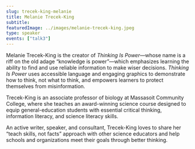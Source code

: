 ```yaml
---
slug: trecek-king-melanie
title: Melanie Trecek-King
subtitle:
featuredImage: ../images/melanie-trecek-king.jpeg
type: speaker
events: ["talk3"]
---
```


<!-- Yay, no errors, warnings, or alerts! -->

Melanie Trecek-King is the creator of *Thinking Is Power*—whose name is a riff on the old adage “knowledge is power”—which emphasizes learning the ability to find and use reliable information to make wiser decisions. *Thinking Is Power* uses accessible language and engaging graphics to demonstrate how to think, not what to think, and empowers learners to protect themselves from misinformation.

Trecek-King is an associate professor of biology at Massasoit Community College, where she teaches an award-winning science course designed to equip general-education students with essential critical thinking, information literacy, and science literacy skills.

An active writer, speaker, and consultant, Trecek-King loves to share her “teach skills, not facts” approach with other science educators and help schools and organizations meet their goals through better thinking.